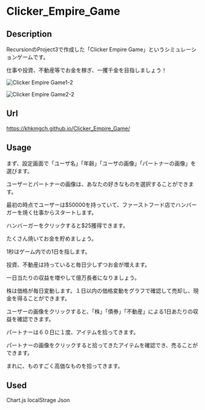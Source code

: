 # Clicker_Empire_Game


## Description
RecursionのProject3で作成した「Clicker Empire Game」というシミュレーションゲームです。

仕事や投資、不動産等でお金を稼ぎ、一攫千金を目指しましょう！

![Clicker Empire Game1-2](https://user-images.githubusercontent.com/101968115/171401195-7a12d5a8-4073-4aff-b03f-cda713a33a14.jpg)

![Clicker Empire Game2-2](https://user-images.githubusercontent.com/101968115/171400902-3761d1f1-f7e6-4f4d-8705-c60b0f4f4835.jpg)


## Url
https://khkmgch.github.io/Clicker_Empire_Game/

## Usage
まず、設定画面で「ユーザ名」「年齢」「ユーザの画像」「パートナーの画像」を選びます。

ユーザーとパートナーの画像は、あなたの好きなものを選択することができます。


最初の時点でユーザーは$50000を持っていて、ファーストフード店でハンバーガーを焼く仕事からスタートします。

ハンバーガーをクリックすると$25獲得できます。

たくさん焼いてお金を貯めましょう。


1秒はゲーム内での1日を指します。


投資、不動産は持っていると毎日少しずつお金が増えます。

一日当たりの収益を増やして億万長者になりましょう。


株は価格が毎日変動します。１日以内の価格変動をグラフで確認して売却し、現金を得ることができます。


ユーザーの画像をクリックすると、「株」「債券」「不動産」による1日あたりの収益を確認できます。


パートナーは６０日に１度、アイテムを拾ってきます。

パートナーの画像をクリックすると拾ってきたアイテムを確認でき、売ることができます。

まれに、ものすごく高価なものを拾ってきます。

## Used
Chart.js
localStrage
Json
